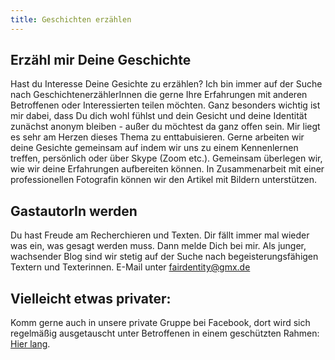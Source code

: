 ```yaml
---
title: Geschichten erzählen
---
```

## Erzähl mir Deine Geschichte
Hast du Interesse Deine Gesichte zu erzählen? Ich bin immer auf der Suche nach GeschichtenerzählerInnen die gerne Ihre Erfahrungen mit anderen Betroffenen oder Interessierten teilen möchten. Ganz besonders wichtig ist mir dabei, dass Du dich wohl fühlst und dein Gesicht und deine Identität zunächst anonym bleiben - außer du möchtest da ganz offen sein.
Mir liegt es sehr am Herzen dieses Thema zu enttabuisieren.
Gerne arbeiten wir deine Gesichte gemeinsam auf indem wir uns zu einem Kennenlernen treffen, persönlich oder über Skype (Zoom etc.). Gemeinsam überlegen wir, wie wir deine Erfahrungen aufbereiten können. In Zusammenarbeit mit einer professionellen Fotografin können wir den Artikel mit Bildern unterstützen.

## GastautorIn werden
Du hast Freude am Recherchieren und Texten. Dir fällt immer mal wieder was ein, was gesagt werden muss. Dann melde Dich bei mir. Als junger, wachsender Blog sind wir stetig auf der Suche nach begeisterungsfähigen Textern und Texterinnen.
E-Mail unter fairdentity@gmx.de

## Vielleicht etwas privater:
Komm gerne auch in unsere private Gruppe bei Facebook, dort wird sich regelmäßig ausgetauscht unter Betroffenen in einem geschützten Rahmen: [Hier lang](https://www.facebook.com/groups/fairdentity.de).
